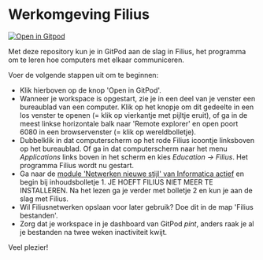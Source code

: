 # Werkomgeving Filius

[![Open in Gitpod](https://gitpod.io/button/open-in-gitpod.svg)](https://gitpod.io/#https://github.com/emmauscollege/filius)

Met deze repository kun je in GitPod aan de slag in Filius, het programma om te leren hoe computers met elkaar communiceren.

Voer de volgende stappen uit om te beginnen:
- Klik hierboven op de knop 'Open in GitPod'.
- Wanneer je workspace is opgestart, zie je in een deel van je venster een bureaublad van een computer. Klik op het knopje om dit gedeelte in een los venster te openen (= klik op vierkantje met pijltje eruit), of ga in de meest linkse horizontale balk naar 'Remote explorer' en open poort 6080 in een browservenster (= klik op wereldbolletje).
- Dubbelklik in dat computerscherm op het rode Filius icoontje linksboven op het bureaublad. Of ga in dat computerscherm naar het menu _Applications_ links boven in het scherm en kies _Education -> Filius_. Het programma Filius wordt nu gestart.
- Ga naar de [module 'Netwerken nieuwe stijl' van Informatica actief](https://moodle.informatica-actief.nl/course/view.php?id=917) en begin bij inhoudsbolletje 1. JE HOEFT FILIUS NIET MEER TE INSTALLEREN. Na het lezen ga je verder met bolletje 2 en kun je aan de slag met Filius.
- Wil Filiusnetwerken opslaan voor later gebruik? Doe dit in de map 'Filius bestanden'.
- Zorg dat je workspace in je dashboard van GitPod *pint*, anders raak je al je bestanden na twee weken inactiviteit kwijt.


Veel plezier!
